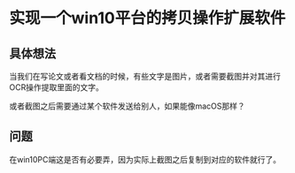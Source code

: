 # 实现一个win10平台的拷贝操作扩展软件

## 具体想法

当我们在写论文或者看文档的时候，有些文字是图片，或者需要截图并对其进行OCR操作提取里面的文字。

或者截图之后需要通过某个软件发送给别人，如果能像macOS那样？

## 问题

在win10PC端这是否有必要弄，因为实际上截图之后复制到对应的软件就行了。
